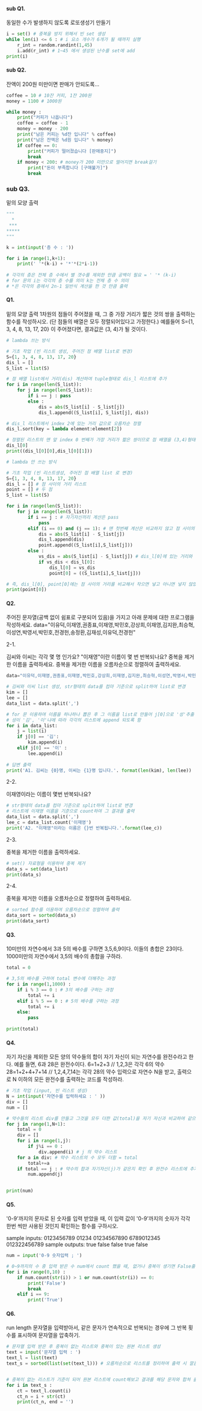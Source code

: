 #### sub Q1.

동일한 수가 발생하지 않도록 로또생성기 만들기

```python
i = set() # 중복을 방지 위해서 빈 set 생성
while len(i) <= 6 : # i 요소 개수가 6개가 될 때까지 실행
    r_int = random.randint(1,45)
    i.add(r_int) # 1~45 에서 생성된 난수를 set에 add
print(i)
```



#### sub Q2.

잔액이 200원 미만이면 판매가 안되도록...

```python
coffee = 10 # 10잔 커피, 1잔 200원
money = 1100 # 1000원

while money :
    print("커피가 나옵니다")
    coffee = coffee - 1
    money = money - 200
    print("남은 커피는 %d잔 입니다" % coffee)
    print("남은 잔액은 %d원 입니다" % money)
    if coffee == 0:
        print("커피가 떨어졌습니다 [판매중지]")
        break
    if money < 200: # money가 200 미만으로 떨어지면 break걸기
        print("돈이 부족합니다 [구매불가]")
        break
```



### sub Q3.

밑의 모양 출력

```python
"""
  *
 ***
*****
"""
```

```python
k = int(input('층 수 : '))

for i in range(1,k+1):
    print(' '*(k-i) + '*'*(2*i-1))
    
# 각각의 층은 전체 층 수에서 별 갯수를 제외한 만큼 공백이 필요 = ' '* (k-i)
# for 문의 i는 각각의 층 수를 의미 k는 전체 층 수 의미
# *은 각각의 층에서 2n-1 일반식 계산을 한 것 만큼 출력
```



#### Q1.

밑의 모양 출력 1차원의 점들이 주어졌을 때, 그 중 가장 거리가 짧은 것의 쌍을 출력하는 함수를 작성하시오. (단 점들의 배열은 모두 정렬되어있다고 가정한다.) 예를들어 S={1, 3, 4, 8, 13, 17, 20} 이 주어졌다면, 결과값은 (3, 4)가 될 것이다.

```python
# lambda 쓰는 방식

# 기초 작업 (빈 리스트 생성, 주어진 점 배열 list로 변경)
S={1, 3, 4, 8, 13, 17, 20}
dis_l = []
S_list = list(S)

# 점 배열 list에서 거리(dis) 계산하여 tuple형태로 dis_l 리스트에 추가
for i in range(len(S_list)):
    for j in range(len(S_list)):
        if i == j : pass
        else : 
            dis = abs(S_list[i] - S_list[j])
            dis_l.append((S_list[i], S_list[j], dis))

# dis_l 리스트에서 index 2에 있는 거리 값으로 오름차순 정렬
dis_l.sort(key = lambda element:element[2])

# 정렬된 리스트의 맨 앞 index 0 번째가 가장 거리가 짧은 쌍이므로 점 배열을 (3,4)형태로 출력
dis_l[0]
print((dis_l[0][0],dis_l[0][1]))
```

```python
# lambda 안 쓰는 방식

# 기초 작업 (빈 리스트생성, 주어진 점 배열 list 로 변경)
S={1, 3, 4, 8, 13, 17, 20}
dis_l = [] # 점 사이의 거리 리스트
point = [] # 두 점
S_list = list(S)

for i in range(len(S_list)):
    for j in range(len(S_list)):
        if i == j : # 자기자신끼리 계산은 pass
            pass
        elif (i == 0) and (j == 1): # 맨 첫번째 계산은 비교하지 않고 점 사이의 거리, 두 점 리스트에 append
            dis = abs(S_list[i] - S_list[j])
            dis_l.append(dis)
            point.append((S_list[i],S_list[j]))
        else :
            vs_dis = abs(S_list[i] - S_list[j]) # dis_l[0]에 있는 거리와 비교하여 더 작으면 dis_l[0] 자리에 대신 들어감 / 점 쌍은 point[0]에 대신 들어감
            if vs_dis < dis_l[0]:
                dis_l[0] = vs_dis
                point[0] = ((S_list[i],S_list[j]))

# 즉, dis_l[0], point[0]에는 점 사이의 거리를 비교해서 작으면 넣고 아니면 넣지 않았기 때문에 항상 가장 작은거리와 그에 해당하는 점이 남아있게 됨
print(point[0])
```



#### Q2.

주어진 문자열(공백 없이 쉼표로 구분되어 있음)을 가지고 아래 문제에 대한 프로그램을 작성하세요. data="이유덕,이재영,권종표,이재영,박민호,강상희,이재영,김지완,최승혁,이성연,박영서,박민호,전경헌,송정환,김재성,이유덕,전경헌"



2-1.

김씨와 이씨는 각각 몇 명 인가요? "이재영"이란 이름이 몇 번 반복되나요? 중복을 제거한 이름을 출력하세요. 중복을 제거한 이름을 오름차순으로 정렬하여 출력하세요.

```python
data="이유덕,이재영,권종표,이재영,박민호,강상희,이재영,김지완,최승혁,이성연,박영서,박민호,전경헌,송정환,김재성,이유덕,전경헌"

# 김씨와 이씨 list 생성, str형태의 data를 컴마 기준으로 split하여 list로 변경
kim = []
lee = []
data_list = data.split(',')

# for 문 이용하여 이름을 하나하나 뽑은 후 그 이름을 list로 만들어 j[0]으로 '성'추출
# 성이 '김', '이'냐에 따라 각각의 리스트에 append 되도록 함
for i in data_list:
    j = list(i)
    if j[0] == '김':
        kim.append(i)
    elif j[0] == '이' :
        lee.append(i)
        
# 답변 출력
print('A1. 김씨는 {0}명, 이씨는 {1}명 입니다.'. format(len(kim), len(lee))
```



2-2.

이재영이라는 이름이 몇번 반복되나요?

```python
# str형태의 data를 컴마 기준으로 split하여 list로 변경
# 리스트에 이재영 이름을 기준으로 count하여 그 결과를 출력
data_list = data.split(',')
lee_c = data_list.count('이재영')
print('A2. "이재영"이라는 이름은 {}번 반복됩니다.'.format(lee_c))
```



2-3.

중복을 제거한 이름을 출력하세요.

```python
# set() 자료형을 이용하여 중복 제거
data_s = set(data_list)
print(data_s)
```



2-4.

중복을 제거한 이름을 오름차순으로 정렬하여 출력하세요.

```python
# sorted 함수를 이용하여 오름차순으로 정렬하여 출력
data_sort = sorted(data_s)
print(data_sort)
```



#### Q3.

10미만의 자연수에서 3과 5의 배수를 구하면 3,5,6,9이다. 이들의 총합은 23이다. 1000미만의 자연수에서 3,5의 배수의 총합을 구하라.

```python
total = 0

# 3,5의 배수를 구하여 total 변수에 더해주는 과정
for i in range(1,1000) :
    if i % 3 == 0 : # 3의 배수를 구하는 과정
        total += i
    elif i % 5 == 0 : # 5의 배수를 구하는 과정
        total += i
    else:
        pass
    
print(total)
```



#### Q4.

자기 자신을 제외한 모든 양의 약수들의 합이 자기 자신이 되는 자연수를 완전수라고 한다. 예를 들면, 6과 28은 완전수이다. 6=1+2+3 // 1,2,3은 각각 6의 약수 28=1+2+4+7+14 // 1,2,4,7,14는 각각 28의 약수 입력으로 자연수 N을 받고, 출력으로 N 이하의 모든 완전수를 출력하는 코드를 작성하라.

```python
# 기초 작업 (input, 빈 리스트 생성)
N = int(input('자연수를 입력하세요 : ' ))
div = []
num = []

# 약수들의 리스트 div를 만들고 그것을 모두 더한 값(total)을 자기 자신과 비교하여 같으면 완전수 리스트(num)에 추가
for j in range(1,N+1):
    total = 0
    div = []
    for i in range(1,j):
        if j%i == 0 :
            div.append(i) # j 의 약수 리스트
    for a in div: # 약수 리스트의 수 모두 더함 = total
        total+=a
    if total == j : # 약수의 합과 자기자신(j)가 같은지 확인 후 완전수 리스트에 추가
        num.append(j)
    

print(num)
```



#### Q5.

'0-9'까지의 문자로 된 숫자를 입력 받았을 때, 이 입력 값이 '0-9'까지의 숫자가 각각 한번 씩만 사용된 것인지 확인하는 함수를 구하시오.

sample inputs: 0123456789 01234 01234567890 6789012345 012322456789 sample outputs: true false false true false

```python
num = input('0-9 숫자입력 ; ')

# 0~9까지의 수 중 입력 받은 수 num에서 count 했을 때, 없거나 중복이 생기면 False출력하고 break 이외의 경우 True출력
for i in range(0,10) :
    if num.count(str(i)) > 1 or num.count(str(i)) == 0:
        print('False')
        break
    elif i == 9:
        print('True')
```



#### Q6.

run length 문자열을 입력받아서, 같은 문자가 연속적으로 반복되는 경우에 그 반복 횟수를 표시하여 문자열을 압축하기.

```python
# 문자열 입력 받은 후 중복이 없는 리스트와 중복이 있는 원본 리스트 생성
text = input('문자열 입력 : ')
text_l = list(text)
text_s = sorted(list(set(text_l))) # 오름차순으로 리스트를 정리하여 출력 시 깔끔해보이게..


# 중복이 없는 리스트가 기준이 되어 원본 리스트에 count해보고 결과를 해당 문자와 합쳐 출력
for i in text_s :
    ct = text_l.count(i)
    ct_n = i + str(ct)
    print(ct_n, end = '')
```

